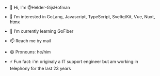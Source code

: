 - 👋 Hi, I’m @Helder-GijsHofman
- 👀 I’m interested in GoLang, Javascript, TypeScript, Svelte/Kit, Vue, Nuxt, htmx
- 🌱 I’m currently learning GoFiber

- 📫 Reach me by mail
- 😄 Pronouns: he/him
- ⚡ Fun fact: i'm originaly a IT support engineer but am working in telephony for the last 23 years

<!---
Helder-GijsHofman/Helder-GijsHofman is a ✨ special ✨ repository because its `README.md` (this file) appears on your GitHub profile.
You can click the Preview link to take a look at your changes.
--->
